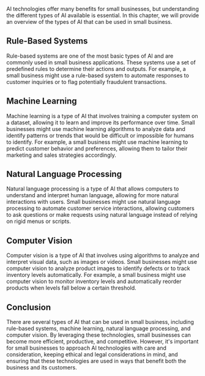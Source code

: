 
AI technologies offer many benefits for small businesses, but understanding the different types of AI available is essential. In this chapter, we will provide an overview of the types of AI that can be used in small business.

Rule-Based Systems
------------------

Rule-based systems are one of the most basic types of AI and are commonly used in small business applications. These systems use a set of predefined rules to determine their actions and outputs. For example, a small business might use a rule-based system to automate responses to customer inquiries or to flag potentially fraudulent transactions.

Machine Learning
----------------

Machine learning is a type of AI that involves training a computer system on a dataset, allowing it to learn and improve its performance over time. Small businesses might use machine learning algorithms to analyze data and identify patterns or trends that would be difficult or impossible for humans to identify. For example, a small business might use machine learning to predict customer behavior and preferences, allowing them to tailor their marketing and sales strategies accordingly.

Natural Language Processing
---------------------------

Natural language processing is a type of AI that allows computers to understand and interpret human language, allowing for more natural interactions with users. Small businesses might use natural language processing to automate customer service interactions, allowing customers to ask questions or make requests using natural language instead of relying on rigid menus or scripts.

Computer Vision
---------------

Computer vision is a type of AI that involves using algorithms to analyze and interpret visual data, such as images or videos. Small businesses might use computer vision to analyze product images to identify defects or to track inventory levels automatically. For example, a small business might use computer vision to monitor inventory levels and automatically reorder products when levels fall below a certain threshold.

Conclusion
----------

There are several types of AI that can be used in small business, including rule-based systems, machine learning, natural language processing, and computer vision. By leveraging these technologies, small businesses can become more efficient, productive, and competitive. However, it's important for small businesses to approach AI technologies with care and consideration, keeping ethical and legal considerations in mind, and ensuring that these technologies are used in ways that benefit both the business and its customers.
